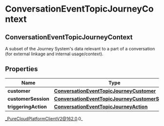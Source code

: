 # ConversationEventTopicJourneyContext

## ConversationEventTopicJourneyContext
A subset of the Journey System&#39;s data relevant to a part of a conversation (for external linkage and internal usage/context).

## Properties

|Name | Type | Description | Notes|
|------------ | ------------- | ------------- | -------------|
| **customer** | [**ConversationEventTopicJourneyCustomer**](ConversationEventTopicJourneyCustomer) |  | [optional] |
| **customerSession** | [**ConversationEventTopicJourneyCustomerSession**](ConversationEventTopicJourneyCustomerSession) |  | [optional] |
| **triggeringAction** | [**ConversationEventTopicJourneyAction**](ConversationEventTopicJourneyAction) |  | [optional] |



_PureCloudPlatformClientV2@162.0.0_
